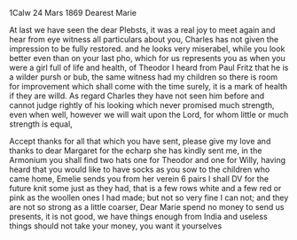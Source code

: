  1Calw 24 Mars 1869
Dearest Marie

At last we have seen the dear Plebsts, it was a real joy to meet again and hear from eye witness all particulars about you, Charles has not given the impression to be fully restored. and he looks very miserabel, while you look better even than on your last pho, which for us represents you as when you were a girl full of life and health, of Theodor I heard from Paul Fritz that he is a wilder pursh or bub, the same witness had my children so there is room for improvement which shall come with the time surely, it is a mark of health if they are willd. As regard Charles they have not seen him before and cannot judge rightly of his looking which never promised much strength, even when well, however we will wait upon the Lord, for whom little or much strength is equal,

Accept thanks for all that which you have sent, please give my love and thanks to dear Margaret for the echarp she has kindly sent me, in the Armonium you shall find two hats one for Theodor and one for Willy, having heard that you would like to have socks as you sow to the children who came home, Emelie sends you from her verein 6 pairs I shall DV for the future knit some just as they had, that is a few rows white and a few red or pink as the woollen ones I had made; but not so very fine I can not; and they are not so strong as a little coarser, Dear Marie spend no money to send us presents, it is not good, we have things enough from India and useless things should not take your money, you want it yourselves
